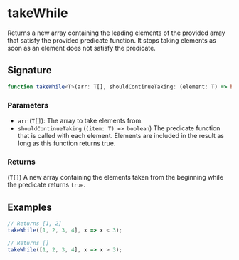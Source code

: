 # takeWhile

Returns a new array containing the leading elements of the provided array
that satisfy the provided predicate function. It stops taking elements as soon
as an element does not satisfy the predicate.


## Signature

```typescript
function takeWhile<T>(arr: T[], shouldContinueTaking: (element: T) => boolean): T[];
```

### Parameters 

- `arr` (`T[]`): The array to take elements from.
- `shouldContinueTaking` (`(item: T) => boolean`) The predicate function that is called with each element. Elements are included in the result as long as this function returns true.

### Returns

(`T[]`) A new array containing the elements taken from the beginning while the predicate returns `true`.


## Examples

```typescript
// Returns [1, 2]
takeWhile([1, 2, 3, 4], x => x < 3);

// Returns []
takeWhile([1, 2, 3, 4], x => x > 3);
```